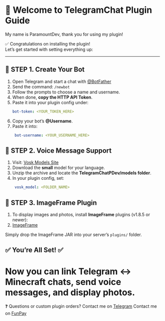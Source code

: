 # 👋 Welcome to TelegramChat Plugin Guide 
My name is ParamountDev, thank you for using my plugin! 

✅ Congratulations on installing the plugin!  
Let’s get started with setting everything up:

---
## 🔧 STEP 1. Create Your Bot
1. Open Telegram and start a chat with [@BotFather](https://t.me/BotFather)
2. Send the command: `/newbot`
3. Follow the prompts to choose a name and username.
4. When done, **copy the HTTP API Token**.
5. Paste it into your plugin config under:
   ```yaml
   bot-token: <YOUR_TOKEN_HERE>
6. Copy your bot’s **@Username**.
7. Paste it into:
    ```yaml
     bot-username: <YOUR_USERNAME_HERE>


## 🔧 STEP 2. Voice Message Support
1. Visit: [Vosk Models Site](https://alphacephei.com/vosk/models)
2. Download the **small** model for your language.
3. Unzip the archive and locate the **TelegramChatPDev/models folder**.
4. In your plugin config, set:
    ```yaml
     vosk_model: <FOLDER_NAME>


## 🔧 STEP 3. ImageFrame Plugin
1. To display images and photos, install **ImageFrame** plugins (v1.8.5 or newer):
2. [ImageFrame](https://www.spigotmc.org/resources/imageframe-load-images-on-maps-item-frames-support-gifs-map-markers-survival-friendly.106031/)

Simply drop the ImageFrame JAR into your server’s `plugins/` folder.

## ✅ You’re All Set! ✅
# Now you can link Telegram ↔ Minecraft chats, send voice messages, and display photos. #

❓ Questions or custom plugin orders?
 Contact me on [Telegram](t.me/paramount1_dev)
 Contact me on [FunPay](funpay.com/uk/users/14397429/)
